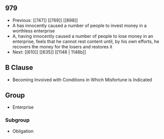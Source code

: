 ## 979
- Previous: [[747]] [[769]] [[898]] 
- A has innocently caused a number of people to invest money in a worthless enterprise
- A, having innocently caused a number of people to lose money in an enterprise, feels that he cannot rest content until, by his own efforts, he recovers the money for the losers and restores it
- Next: [[610]] [[635]] [[1148 | 1148b]] 

## B Clause
- Becoming Invoived with Conditions in Which Misfortune is Indicated

## Group
- Enterprise

### Subgroup
- Obligation

